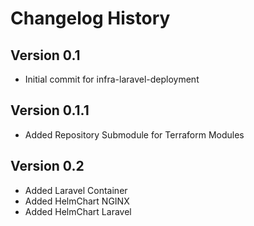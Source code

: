 # Changelog History

## Version 0.1

- Initial commit for infra-laravel-deployment

## Version 0.1.1

- Added Repository Submodule for Terraform Modules

## Version 0.2

- Added Laravel Container
- Added HelmChart NGINX
- Added HelmChart Laravel
